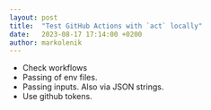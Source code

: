 ```yaml
---
layout: post
title:  "Test GitHub Actions with `act` locally"
date:   2023-08-17 17:14:00 +0200
author: markolenik
---
```


- Check workflows
- Passing of env files.
- Passing inputs. Also via JSON strings.
- Use github tokens.

